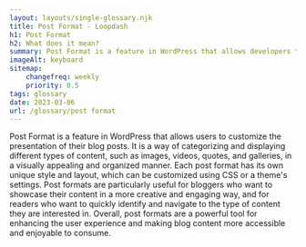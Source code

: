 ```yaml
--- 
layout: layouts/single-glossary.njk
title: Post Format - Loopdash
h1: Post Format
h2: What does it mean?
summary: Post Format is a feature in WordPress that allows developers to define different styles for different types of posts, such as video, audio, gallery, quote, and more.
imageAlt: keyboard
sitemap:
	changefreq: weekly
	priority: 0.5
tags: glossary
date: 2023-03-06
url: /glossary/post format
---
```


Post Format is a feature in WordPress that allows users to customize the presentation of their blog posts. It is a way of categorizing and displaying different types of content, such as images, videos, quotes, and galleries, in a visually appealing and organized manner. Each post format has its own unique style and layout, which can be customized using CSS or a theme's settings. Post formats are particularly useful for bloggers who want to showcase their content in a more creative and engaging way, and for readers who want to quickly identify and navigate to the type of content they are interested in. Overall, post formats are a powerful tool for enhancing the user experience and making blog content more accessible and enjoyable to consume.